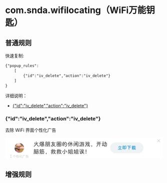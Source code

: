 # com.snda.wifilocating（WiFi万能钥匙）

## 普通规则

快速复制:
```
{"popup_rules":
    [
        {"id":"iv_delete","action":"iv_delete"}
    ]
}
```
详细说明：
- [{"id":"iv_delete","action":"iv_delete"}](#idiv_deleteactioniv_delete)

### {"id":"iv_delete","action":"iv_delete"}
去除 WiFi 界面个性化广告

![](./assets/iv_delete.jpg)

## 增强规则
